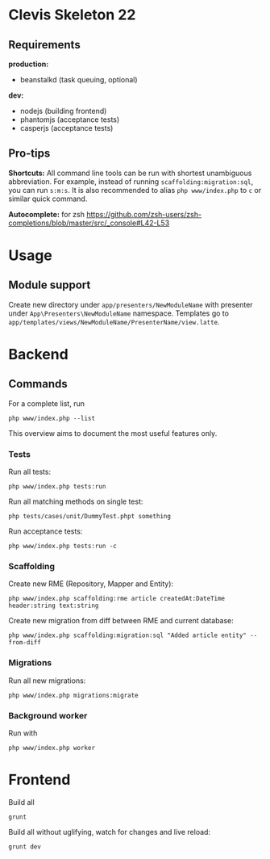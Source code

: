 Clevis Skeleton 22
==================

## Requirements

**production:**
- beanstalkd (task queuing, optional)

**dev:**
- nodejs (building frontend)
- phantomjs (acceptance tests)
- casperjs (acceptance tests)

## Pro-tips

**Shortcuts:** All command line tools can be run with shortest unambiguous abbreviation. For example, instead of running
`scaffolding:migration:sql`, you can run `s:m:s`. It is also recommended to alias `php www/index.php` to `c`
or similar quick command.

**Autocomplete:** for zsh https://github.com/zsh-users/zsh-completions/blob/master/src/_console#L42-L53

# Usage

## Module support

Create new directory under `app/presenters/NewModuleName` with presenter under `App\Presenters\NewModuleName` namespace.
Templates go to `app/templates/views/NewModuleName/PresenterName/view.latte`.

# Backend

## Commands

For a complete list, run
```
php www/index.php --list
```
This overview aims to document the most useful features only.

### Tests

Run all tests:
```
php www/index.php tests:run
```

Run all matching methods on single test:
```
php tests/cases/unit/DummyTest.phpt something
```

Run acceptance tests:
```
php www/index.php tests:run -c
```

### Scaffolding

Create new RME (Repository, Mapper and Entity):
```
php www/index.php scaffolding:rme article createdAt:DateTime header:string text:string
```

Create new migration from diff between RME and current database:
```
php www/index.php scaffolding:migration:sql "Added article entity" --from-diff
```

### Migrations

Run all new migrations:
```
php www/index.php migrations:migrate
```

### Background worker

Run with
```
php www/index.php worker
```

# Frontend

Build all
```
grunt
```

Build all without uglifying, watch for changes and live reload:
```
grunt dev
```
